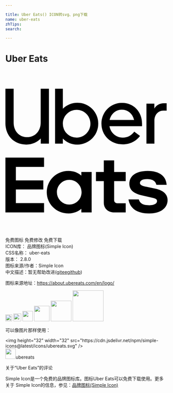 ```yaml
---

title: Uber Eats() ICON转svg、png下载
name: uber-eats
zhTips: 
search: 

---
```


# Uber Eats  <small style="font-size: 60%;font-weight: 100"></small>

<div id="svg" class="svg-wrap">
<svg role="img" xmlns="http://www.w3.org/2000/svg" viewBox="0 0 24 24"><title>Uber Eats icon</title><path d="M0 2.75V7.84C0 9.76 1.34 11.03 3.08 11.03C3.93 11.03 4.69 10.7 5.23 10.13V10.89H6.44V2.75H5.22V7.77C5.22 9.06 4.35 9.93 3.22 9.93C2.08 9.93 1.22 9.08 1.22 7.77V2.75H0M7.35 2.75V10.89H8.5V10.14A2.96 2.96 0 0 0 10.63 11.03A3.09 3.09 0 0 0 13.74 7.93A3.09 3.09 0 0 0 10.63 4.83C9.8 4.83 9.06 5.17 8.5 5.71V2.75H7.35M17.26 4.84C15.5 4.84 14.21 6.25 14.21 7.92C14.21 9.69 15.58 11 17.36 11C18.44 11 19.33 10.54 19.92 9.75L19.07 9.12C18.63 9.71 18.05 10 17.36 10C16.36 10 15.56 9.27 15.4 8.31H20.22V7.92C20.22 6.16 18.97 4.84 17.26 4.84M23.45 4.91C22.8 4.91 22.33 5.21 22.04 5.69V4.96H20.87V10.89H22.05V7.5C22.05 6.6 22.61 6 23.37 6H23.86V4.91H23.45M17.23 5.86C18.11 5.86 18.84 6.47 19.04 7.38H15.42C15.63 6.47 16.36 5.86 17.23 5.86M10.55 5.88C11.66 5.88 12.58 6.78 12.58 7.93C12.58 9.07 11.66 10 10.55 10A2.04 2.04 0 0 1 8.5 7.93C8.5 6.78 9.42 5.88 10.55 5.88M0 12.96V21.1H5.72V19.71H1.55V17.69H5.61V16.34H1.55V14.35H5.72V12.96H0M14.56 13.38V15.09H13.4V16.45H14.56V19.65C14.56 20.46 15.13 21.1 16.16 21.1H17.8V19.74H16.66C16.31 19.74 16.09 19.58 16.09 19.26V16.45H17.8V15.09H16.09V13.38H14.56M9.32 14.94C7.53 14.94 6.12 16.34 6.12 18.1C6.12 19.85 7.53 21.25 9.32 21.25C10.04 21.25 10.71 21 11.24 20.56V21.1H12.76V15.09H11.24V15.63A2.96 2.96 0 0 0 9.32 14.94M21.04 14.94C19.45 14.94 18.34 15.59 18.34 16.86C18.34 17.73 18.95 18.3 20.27 18.58L21.72 18.92C22.29 19.03 22.44 19.18 22.44 19.42C22.44 19.79 22 20.03 21.31 20.03C20.44 20.03 19.94 19.83 19.74 19.17H18.21C18.43 20.42 19.36 21.25 21.26 21.25C23 21.25 24 20.42 24 19.26C24 18.44 23.42 17.83 22.19 17.57L20.9 17.3C20.15 17.16 19.91 17 19.91 16.74C19.91 16.38 20.27 16.16 20.94 16.16C21.66 16.16 22.19 16.36 22.34 17H23.86C23.78 15.77 22.87 14.94 21.04 14.94M9.45 16.26C10.46 16.26 11.27 17.07 11.27 18.1S10.46 19.93 9.45 19.93A1.82 1.82 0 0 1 7.62 18.1C7.62 17.07 8.45 16.26 9.45 16.26Z"/></svg>
</div>
<detail full-name='uber-eats'></detail>

<div class="detail-page">
<p>
<span><span class="badge-success badge">免费图标</span> <span class="badge-success badge">免费修改</span>  <span class="badge-success badge">免费下载</span> </span>
<br/>
<span>
ICON库：
<span class="badge-secondary badge">品牌图标(Simple Icon)</span> 
</span>
<br/>
<span>
CSS名称：
<span class="badge-secondary badge">uber-eats</span> 
</span>

<br/>
<span>
版本：
<span class="badge-secondary badge">2.8.0</span> 
</span>
<br/>
<span>图标来源/作者：<span class="badge-light badge">Simple Icon</span></span> 
<br/>
<span class="zh-detail">中文描述：暂无<span class="help-link"><span>帮助改进</span>(<a href="https://gitee.com/liuwave/icon-helper/edit/master/json/brands/uber-eats.json" target="_blank" rel="noopener noreferrer">gitee</a><a href="https://github.com/liuwave/icon-helper/edit/master/json/brands/uber-eats.json" target="_blank" rel="noopener noreferrer">github</a></span>)</span><br/>
</p>
</div><div class="description description alert alert-light"><p>图标来源地址：<a href="https://about.ubereats.com/en/logo/" target="_blank" rel="noopener noreferrer">https://about.ubereats.com/en/logo/</a></p></div>
<div class="alert alert-dark">
<img height="21" width="21" src="https://cdn.jsdelivr.net/npm/simple-icons@latest/icons/ubereats.svg" />
<img height="24" width="24" src="https://cdn.jsdelivr.net/npm/simple-icons@latest/icons/ubereats.svg" />
<img height="32" width="32" src="https://cdn.jsdelivr.net/npm/simple-icons@latest/icons/ubereats.svg" />
<img height="48" width="48" src="https://cdn.jsdelivr.net/npm/simple-icons@latest/icons/ubereats.svg" />
<img height="64" width="64" src="https://cdn.jsdelivr.net/npm/simple-icons@latest/icons/ubereats.svg" />
<img height="96" width="96" src="https://cdn.jsdelivr.net/npm/simple-icons@latest/icons/ubereats.svg" />

</div>
<div>
  <p>可以像图片那样使用：    
  </p>
  <div class="alert alert-primary" style="font-size: 14px">
    &lt;img height="32" width="32" src="https://cdn.jsdelivr.net/npm/simple-icons@latest/icons/ubereats.svg" /&gt;
    <copy-btn content='<img height="32" width="32" src="https://cdn.jsdelivr.net/npm/simple-icons@latest/icons/ubereats.svg" />'></copy-btn>
  </div>
  <div class="alert alert-secondary">
    <img height="32" width="32" src="https://cdn.jsdelivr.net/npm/simple-icons@latest/icons/ubereats.svg" />ubereats
    <copy-btn content="ubereats" btn-title="复制图标名称"></copy-btn>
  </div>
</div>

<Vssue title="关于“Uber Eats”的评论" >关于“Uber Eats”的评论</Vssue>


<div><p>Simple Icon是一个免费的品牌图标库。图标Uber Eats可以免费下载使用。更多关于  Simple Icon的信息，参见：<a target="_blank" href="https://iconhelper.cn/brands.html">品牌图标(Simple Icon)</a>
</p></div>
